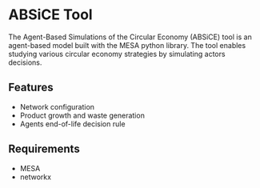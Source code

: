 # ABSiCE Tool

The Agent-Based Simulations of the Circular Economy (ABSiCE) tool is 
an agent-based model built with the MESA python library. The tool enables 
studying various circular economy strategies by simulating actors decisions.

## Features

* Network configuration
* Product growth and waste generation
* Agents end-of-life decision rule

## Requirements

* MESA
* networkx

